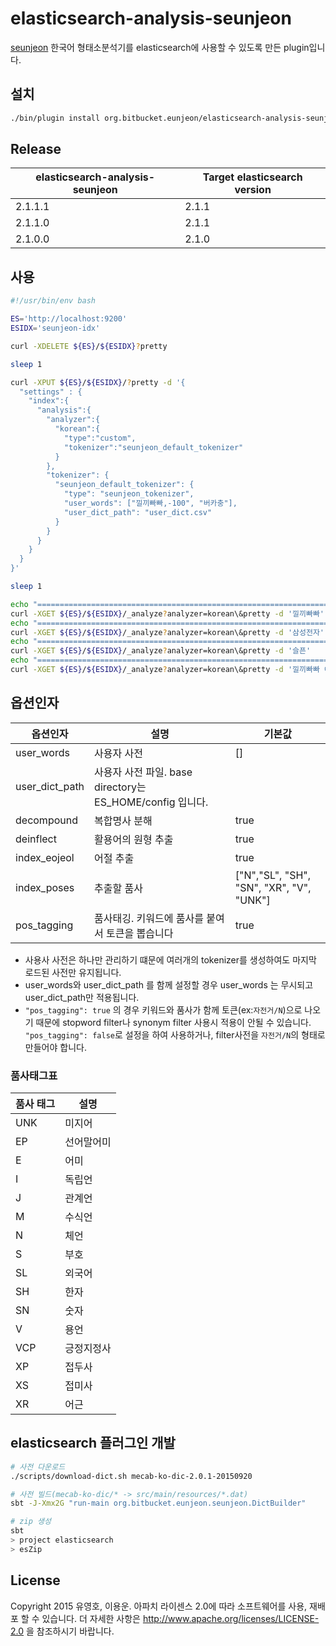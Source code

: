 # elasticsearch-analysis-seunjeon
[seunjeon](https://bitbucket.org/eunjeon/seunjeon) 한국어 형태소분석기를 elasticsearch에 사용할 수 있도록 만든 plugin입니다.

## 설치
```bash
./bin/plugin install org.bitbucket.eunjeon/elasticsearch-analysis-seunjeon/2.1.1.0
```

## Release
| elasticsearch-analysis-seunjeon | Target elasticsearch version |
| ------------------------------- | ---------------------------- |
| 2.1.1.1                         | 2.1.1                        |
| 2.1.1.0                         | 2.1.1                        |
| 2.1.0.0                         | 2.1.0                        |

## 사용
```bash
#!/usr/bin/env bash

ES='http://localhost:9200'
ESIDX='seunjeon-idx'

curl -XDELETE ${ES}/${ESIDX}?pretty

sleep 1

curl -XPUT ${ES}/${ESIDX}/?pretty -d '{
  "settings" : {
    "index":{
      "analysis":{
        "analyzer":{
          "korean":{
            "type":"custom",
            "tokenizer":"seunjeon_default_tokenizer"
          }
        },
        "tokenizer": {
          "seunjeon_default_tokenizer": {
            "type": "seunjeon_tokenizer",
            "user_words": ["낄끼빠빠,-100", "버카충"],
            "user_dict_path": "user_dict.csv"
          }
        }
      }
    }
  }
}'

sleep 1

echo "========================================================================"
curl -XGET ${ES}/${ESIDX}/_analyze?analyzer=korean\&pretty -d '낄끼빠빠'
echo "========================================================================"
curl -XGET ${ES}/${ESIDX}/_analyze?analyzer=korean\&pretty -d '삼성전자'
echo "========================================================================"
curl -XGET ${ES}/${ESIDX}/_analyze?analyzer=korean\&pretty -d '슬픈'
echo "========================================================================"
curl -XGET ${ES}/${ESIDX}/_analyze?analyzer=korean\&pretty -d '낄끼빠빠 어그로'
```
## 옵션인자
| 옵션인자      | 설명               | 기본값 |
| ------------- | -----           | ---- |
| user_words    | 사용자 사전        | []     |
| user_dict_path| 사용자 사전 파일. base directory는 ES_HOME/config 입니다. |      |
| decompound    | 복합명사 분해      | true |
| deinflect     | 활용어의 원형 추출 | true |
| index_eojeol  | 어절 추출     | true |
| index_poses   | 추출할 품사        | ["N","SL", "SH", "SN", "XR", "V", "UNK"] |
| pos_tagging   | 품사태깅. 키워드에 품사를 붙여서 토큰을 뽑습니다        | true |

* 사용사 사전은 하나만 관리하기 떄문에 여러개의 tokenizer를 생성하여도 마지막 로드된 사전만 유지됩니다.
* user_words와 user_dict_path 를 함께 설정할 경우 user_words 는 무시되고 user_dict_path만 적용됩니다.
* `"pos_tagging": true` 의 경우 키워드와 품사가 함께 토큰(ex:`자전거/N`)으로 나오기 때문에 stopword filter나 synonym filter 사용시 적용이 안될 수 있습니다. `"pos_tagging": false`로 설정을 하여 사용하거나, filter사전을 `자전거/N`의 형태로 만들어야 합니다.


### 품사태그표
| 품사 태그 | 설명 |
| --- | --- |
| UNK | 미지어 |
| EP  | 선어말어미 |
| E   | 어미 |
| I   | 독립언 |
| J   | 관계언 |
| M   | 수식언 |
| N   | 체언 |
| S   | 부호 |
| SL  | 외국어 |
| SH  | 한자 |
| SN  | 숫자 |
| V   | 용언 |
| VCP | 긍정지정사 |
| XP  | 접두사 |
| XS  | 접미사 |
| XR  | 어근 |


## elasticsearch 플러그인 개발
```bash
# 사전 다운로드
./scripts/download-dict.sh mecab-ko-dic-2.0.1-20150920

# 사전 빌드(mecab-ko-dic/* -> src/main/resources/*.dat)
sbt -J-Xmx2G "run-main org.bitbucket.eunjeon.seunjeon.DictBuilder"

# zip 생성
sbt
> project elasticsearch
> esZip
```
## License
Copyright 2015 유영호, 이용운. 아파치 라이센스 2.0에 따라 소프트웨어를 사용, 재배포 할 수 있습니다. 더 자세한 사항은 http://www.apache.org/licenses/LICENSE-2.0 을 참조하시기 바랍니다.